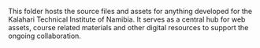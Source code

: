 This folder hosts the source files and assets for anything developed for the Kalahari Technical Institute of Namibia. It serves as a central hub for web assets, course related materials and other digital resources to support the ongoing collaboration.
